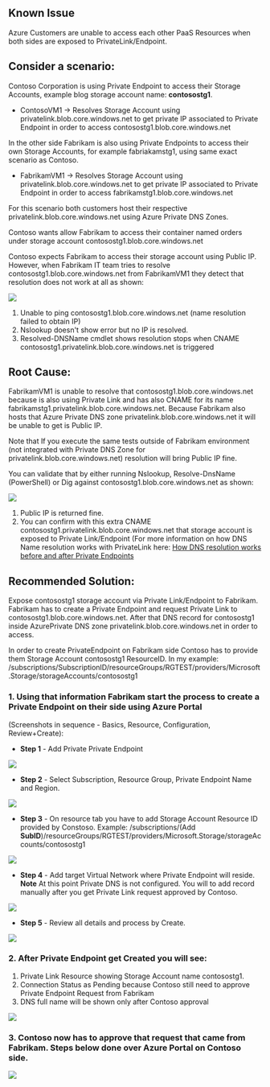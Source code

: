 ## Known Issue
Azure Customers are unable to access each other PaaS Resources when both sides are exposed to PrivateLink/Endpoint.

## Consider a scenario:
Contoso Corporation is using Private Endpoint to access their Storage Accounts, example blog storage account name: **contosostg1**.
 - ContosoVM1 -> Resolves Storage Account using privatelink.blob.core.windows.net to get private IP associated to Private Endpoint in order to access contosostg1.blob.core.windows.net

In the other side Fabrikam is also using Private Endpoints to access their own Storage Accounts, for example fabriakamstg1, using same exact scenario as Contoso.
 - FabrikamVM1 -> Resolves Storage Account using privatelink.blob.core.windows.net to get private IP associated to Private Endpoint in order to access fabrikamstg1.blob.core.windows.net

For this scenario both customers host their respective privatelink.blob.core.windows.net using Azure Private DNS Zones.

Contoso wants allow Fabrikam to access their container named orders under storage account contosostg1.blob.core.windows.net

Contoso expects Fabrikam to access their storage account using Public IP. However, when Fabrikam IT team tries to resolve contosostg1.blob.core.windows.net from FabrikamVM1 they detect that resolution does not work at all as shown:

![](./media/image1.png)

1. Unable to ping contosostg1.blob.core.windows.net (name resolution failed to obtain IP)
2. Nslookup doesn't show error but no IP is resolved.
3. Resolved-DNSName cmdlet shows resolution stops when CNAME contosostg1.privatelink.blob.core.windows.net is triggered

## Root Cause:
FabrikamVM1 is unable to resolve that contosostg1.blob.core.windows.net because is also using Private Link and has also CNAME for its name fabrikamstg1.privatelink.blob.core.windows.net. Because Fabrikam also hosts that Azure Private DNS zone privatelink.blob.core.windows.net it will be unable to get is Public IP.

Note that If you execute the same tests outside of Fabrikam environment (not integrated with Private DNS Zone for privatelink.blob.core.windows.net) resolution will bring Public IP fine.
    
You can validate that by either running Nslookup, Resolve-DnsName (PowerShell) or Dig against contosostg1.blob.core.windows.net as shown:

![](./media/image2.png)

1. Public IP is returned fine.
2. You can confirm with this extra CNAME contosostg1.privatelink.blob.core.windows.net that storage account is exposed to Private Link/Endpoint (For more information on how DNS Name resolution works with PrivateLink here: [How DNS resolution works before and after Private Endpoints](https://github.com/dmauser/PrivateLink/tree/master/DNS-Integration-Scenarios#2-how-dns-resolution-works-before-and-after-private-endpoints)

## Recommended Solution: 

Expose  contosostg1 storage account via Private Link/Endpoint to Fabrikam.
Fabrikam has to create a Private Endpoint and request Private Link to contosostg1.blob.core.windows.net. After that DNS record for contosostg1 inside AzurePrivate DNS zone privatelink.blob.core.windows.net in order to access.

In order to create PrivateEndpoint on Fabrikam side Contoso has to provide them Storage Account contosostg1 ResourceID. In my example:
/subscriptions/SubscriptionID/resourceGroups/RGTEST/providers/Microsoft.Storage/storageAccounts/contosostg1

### 1. Using that information Fabrikam start the process to create a Private Endpoint on their side using Azure Portal ###
(Screenshots in sequence - Basics, Resource, Configuration, Review+Create):

- **Step 1** - Add Private Private Endpoint

![](./media/image3.png)

- **Step 2** - Select Subscription, Resource Group, Private Endpoint Name and Region.

![](./media/image4.png)

- **Step 3** - On resource tab you have to add Storage Account Resource ID provided by Constoso. Example: /subscriptions/(Add **SubID**)/resourceGroups/RGTEST/providers/Microsoft.Storage/storageAccounts/contosostg1

![](./media/image5.png)

- **Step 4** - Add target Virtual Network where Private Endpoint will reside. **Note** At this point Private DNS is not configured. You will to add record manually after you get Private Link request approved by Contoso.

![](./media/image6.png)

- **Step 5** - Review all details and process by Create.

![](./media/image7.png)

### 2. After Private Endpoint get Created you will see:

 1. Private Link Resource showing Storage Account name contosostg1.
 2. Connection Status as Pending because Contoso still need to approve Private Endpoint Request from Fabrikam
 3. DNS full name will be shown only after Contoso approval

![](./media/ContosoPep-Pending.png)

### 3. Contoso now has to approve that request that came from Fabrikam. Steps below done over Azure Portal on Contoso side.

![](./media/image8.png)